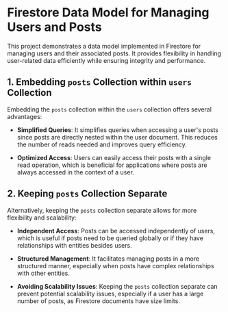 # Firestore Data Model for Managing Users and Posts

This project demonstrates a data model implemented in Firestore for managing users and their associated posts. It provides flexibility in handling user-related data efficiently while ensuring integrity and performance.

## 1. Embedding `posts` Collection within `users` Collection

Embedding the `posts` collection within the `users` collection offers several advantages:

- **Simplified Queries**: It simplifies queries when accessing a user's posts since posts are directly nested within the user document. This reduces the number of reads needed and improves query efficiency.

- **Optimized Access**: Users can easily access their posts with a single read operation, which is beneficial for applications where posts are always accessed in the context of a user.

## 2. Keeping `posts` Collection Separate

Alternatively, keeping the `posts` collection separate allows for more flexibility and scalability:

- **Independent Access**: Posts can be accessed independently of users, which is useful if posts need to be queried globally or if they have relationships with entities besides users.

- **Structured Management**: It facilitates managing posts in a more structured manner, especially when posts have complex relationships with other entities.

- **Avoiding Scalability Issues**: Keeping the `posts` collection separate can prevent potential scalability issues, especially if a user has a large number of posts, as Firestore documents have size limits.
